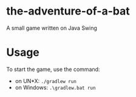 # the-adventure-of-a-bat
A small game written on Java Swing

# Usage

To start the game, use the command:

- on UN*X: `./gradlew run`
- on Windows: `.\gradlew.bat run`
